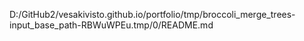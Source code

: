 D:/GitHub2/vesakivisto.github.io/portfolio/tmp/broccoli_merge_trees-input_base_path-RBWuWPEu.tmp/0/README.md